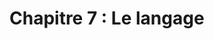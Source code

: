 # Chapitre 7 : Le langage

<!-- Question directrice : Le langage est-il un simple moyen de communication ? -->

<script>subPages()</script>